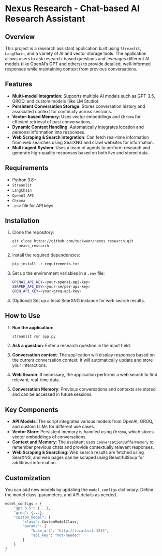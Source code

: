 # Nexus Research - Chat-based AI Research Assistant

## Overview

This project is a research assistant application built using `Streamlit`, `LangChain`, and a variety of AI and vector storage tools. The application allows users to ask research-based questions and leverages different AI models (like OpenAI’s GPT and others) to provide detailed, well-informed responses while maintaining context from previous conversations.

## Features

- **Multi-model Integration**: Supports multiple AI models such as GPT-3.5, GROQ, and custom models (like LM Studio).
- **Persistent Conversation Storage**: Stores conversation history and associated context for continuity across sessions.
- **Vector-based Memory**: Uses vector embeddings and `Chroma` for efficient retrieval of past conversations.
- **Dynamic Context Handling**: Automatically integrates location and personal information into responses.
- **Web Scraping & Search Integration**: Can fetch real-time information from web searches using SearXNG and crawl websites for information.
- **Multi-agent System**: Uses a team of agents to perform research and generate high-quality responses based on both live and stored data.

## Requirements

- Python 3.8+
- `Streamlit`
- `LangChain`
- `OpenAI API`
- `Chroma`
- `.env` file for API keys

## Installation

1. Clone the repository:
    ```bash
    git clone https://github.com/tuckwoor/nexus_research.git
    cd nexus_research
    ```

2. Install the required dependencies:
    ```bash
    pip install -r requirements.txt
    ```

3. Set up the environment variables in a `.env` file:
    ```bash
    OPENAI_API_KEY=<your-openai-api-key>
    SERPER_API_KEY=<your-serper-api-key>
    GROQ_API_KEY=<your-groq-api-key>
    ```

4. (Optional) Set up a local SearXNG instance for web search results.

## How to Use

1. **Run the application:**
    ```bash
    streamlit run app.py
    ```

2. **Ask a question**: Enter a research question in the input field.

3. **Conversation context**: The application will display responses based on the current conversation context. It will automatically update and store your interactions.

4. **Web Search**: If necessary, the application performs a web search to find relevant, real-time data.

5. **Conversation Memory**: Previous conversations and contexts are stored and can be accessed in future sessions.

## Key Components

- **API Models**: The script integrates various models from OpenAI, GROQ, and custom LLMs for different use cases.
- **Vector Store**: Persistent memory is handled using `Chroma`, which stores vector embeddings of conversations.
- **Context and Memory**: The assistant uses `ConversationBufferMemory` to remember previous chats and provide contextually relevant responses.
- **Web Scraping & Searching**: Web search results are fetched using SearXNG, and web pages can be scraped using BeautifulSoup for additional information.

## Customization

You can add new models by updating the `model_configs` dictionary. Define the model class, parameters, and API details as needed.

```python
model_configs = {
    "gpt_3.5": {...},
    "groq": {...},
    "custom_model": {
        "class": CustomModelClass,
        "params": {
            "base_url": "http://localhost:1234",
            "api_key": "not-needed"
        }
    }
}
